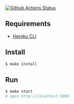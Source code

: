 [![Github Actions Status](https://github.com/hexlet-components/projects-frontend-l4-server/workflows/Node%20CI/badge.svg)](https://github.com/hexlet-components/projects-frontend-l4-server/actions)

## Requirements

* [Heroku CLI](https://gentle-meadow-56740.herokuapp.com/)

## Install

```sh
$ make install
```

## Run

```sh
$ make start
# open http://localhost:5000
```
